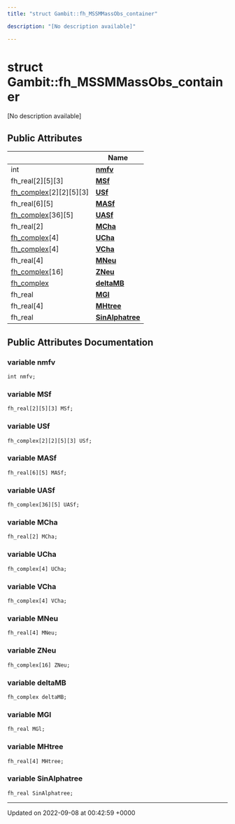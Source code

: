 ```yaml
---
title: "struct Gambit::fh_MSSMMassObs_container"

description: "[No description available]"

---
```


# struct Gambit::fh_MSSMMassObs_container



[No description available]

## Public Attributes

|                | Name           |
| -------------- | -------------- |
| int | **[nmfv](/documentation/code/classes/structgambit_1_1fh__mssmmassobs__container/#variable-nmfv)**  |
| fh_real[2][5][3] | **[MSf](/documentation/code/classes/structgambit_1_1fh__mssmmassobs__container/#variable-msf)**  |
| [fh_complex](/documentation/code/classes/classgambit_1_1fcomplext/)[2][2][5][3] | **[USf](/documentation/code/classes/structgambit_1_1fh__mssmmassobs__container/#variable-usf)**  |
| fh_real[6][5] | **[MASf](/documentation/code/classes/structgambit_1_1fh__mssmmassobs__container/#variable-masf)**  |
| [fh_complex](/documentation/code/classes/classgambit_1_1fcomplext/)[36][5] | **[UASf](/documentation/code/classes/structgambit_1_1fh__mssmmassobs__container/#variable-uasf)**  |
| fh_real[2] | **[MCha](/documentation/code/classes/structgambit_1_1fh__mssmmassobs__container/#variable-mcha)**  |
| [fh_complex](/documentation/code/classes/classgambit_1_1fcomplext/)[4] | **[UCha](/documentation/code/classes/structgambit_1_1fh__mssmmassobs__container/#variable-ucha)**  |
| [fh_complex](/documentation/code/classes/classgambit_1_1fcomplext/)[4] | **[VCha](/documentation/code/classes/structgambit_1_1fh__mssmmassobs__container/#variable-vcha)**  |
| fh_real[4] | **[MNeu](/documentation/code/classes/structgambit_1_1fh__mssmmassobs__container/#variable-mneu)**  |
| [fh_complex](/documentation/code/classes/classgambit_1_1fcomplext/)[16] | **[ZNeu](/documentation/code/classes/structgambit_1_1fh__mssmmassobs__container/#variable-zneu)**  |
| [fh_complex](/documentation/code/classes/classgambit_1_1fcomplext/) | **[deltaMB](/documentation/code/classes/structgambit_1_1fh__mssmmassobs__container/#variable-deltamb)**  |
| fh_real | **[MGl](/documentation/code/classes/structgambit_1_1fh__mssmmassobs__container/#variable-mgl)**  |
| fh_real[4] | **[MHtree](/documentation/code/classes/structgambit_1_1fh__mssmmassobs__container/#variable-mhtree)**  |
| fh_real | **[SinAlphatree](/documentation/code/classes/structgambit_1_1fh__mssmmassobs__container/#variable-sinalphatree)**  |

## Public Attributes Documentation

### variable nmfv

```
int nmfv;
```


### variable MSf

```
fh_real[2][5][3] MSf;
```


### variable USf

```
fh_complex[2][2][5][3] USf;
```


### variable MASf

```
fh_real[6][5] MASf;
```


### variable UASf

```
fh_complex[36][5] UASf;
```


### variable MCha

```
fh_real[2] MCha;
```


### variable UCha

```
fh_complex[4] UCha;
```


### variable VCha

```
fh_complex[4] VCha;
```


### variable MNeu

```
fh_real[4] MNeu;
```


### variable ZNeu

```
fh_complex[16] ZNeu;
```


### variable deltaMB

```
fh_complex deltaMB;
```


### variable MGl

```
fh_real MGl;
```


### variable MHtree

```
fh_real[4] MHtree;
```


### variable SinAlphatree

```
fh_real SinAlphatree;
```


-------------------------------

Updated on 2022-09-08 at 00:42:59 +0000
